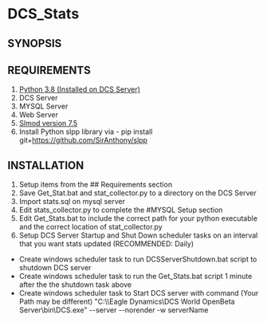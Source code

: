 # DCS_Stats

## SYNOPSIS

## REQUIREMENTS

1. <a href="https://www.python.org/ftp/python/3.8.6/python-3.8.6-amd64.exe">Python 3.8 (Installed on DCS Server)</a>
2. DCS Server
3. MYSQL Server
4. Web Server
5. <a href="https://github.com/mrSkortch/DCS-SLmod/archive/master.zip">Slmod version 7.5</a>
6. Install Python slpp library via - pip install git+https://github.com/SirAnthony/slpp

## INSTALLATION

1. Setup items from the ## Requirements section
2. Save Get_Stat.bat and stat_collector.py to a directory on the DCS Server
3. Import stats.sql on mysql server
4. Edit stats_collector.py to complete the #MYSQL Setup section
5. Edit Get_Stats.bat to include the correct path for your python executable and the correct location of stat_collector.py
6. Setup DCS Server Startup and Shut Down scheduler tasks on an interval that you want stats updated (RECOMMENDED: Daily)
<ul>
  <li>Create windows scheduler task to run DCSServerShutdown.bat script to shutdown DCS server</li>
  <li>Create windows scheduler task to run the Get_Stats.bat script 1 minute after the the shutdown task above</li>
  <li>Create windows scheduler task to Start DCS server with command (Your Path may be different)
    "C:\\Eagle Dynamics\DCS World OpenBeta Server\bin\DCS.exe" --server --norender -w serverName</li>
  </ul>
